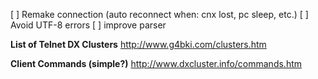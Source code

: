 [ ] Remake connection (auto reconnect when: cnx lost, pc sleep, etc.)
[ ] Avoid UTF-8 errors
[ ] improve parser 

**List of Telnet DX Clusters**
http://www.g4bki.com/clusters.htm

**Client Commands (simple?)**
http://www.dxcluster.info/commands.htm
